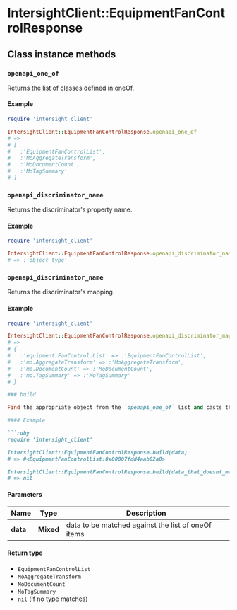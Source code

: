 # IntersightClient::EquipmentFanControlResponse

## Class instance methods

### `openapi_one_of`

Returns the list of classes defined in oneOf.

#### Example

```ruby
require 'intersight_client'

IntersightClient::EquipmentFanControlResponse.openapi_one_of
# =>
# [
#   :'EquipmentFanControlList',
#   :'MoAggregateTransform',
#   :'MoDocumentCount',
#   :'MoTagSummary'
# ]
```

### `openapi_discriminator_name`

Returns the discriminator's property name.

#### Example

```ruby
require 'intersight_client'

IntersightClient::EquipmentFanControlResponse.openapi_discriminator_name
# => :'object_type'
```

### `openapi_discriminator_name`

Returns the discriminator's mapping.

#### Example

```ruby
require 'intersight_client'

IntersightClient::EquipmentFanControlResponse.openapi_discriminator_mapping
# =>
# {
#   :'equipment.FanControl.List' => :'EquipmentFanControlList',
#   :'mo.AggregateTransform' => :'MoAggregateTransform',
#   :'mo.DocumentCount' => :'MoDocumentCount',
#   :'mo.TagSummary' => :'MoTagSummary'
# }

### build

Find the appropriate object from the `openapi_one_of` list and casts the data into it.

#### Example

```ruby
require 'intersight_client'

IntersightClient::EquipmentFanControlResponse.build(data)
# => #<EquipmentFanControlList:0x00007fdd4aab02a0>

IntersightClient::EquipmentFanControlResponse.build(data_that_doesnt_match)
# => nil
```

#### Parameters

| Name | Type | Description |
| ---- | ---- | ----------- |
| **data** | **Mixed** | data to be matched against the list of oneOf items |

#### Return type

- `EquipmentFanControlList`
- `MoAggregateTransform`
- `MoDocumentCount`
- `MoTagSummary`
- `nil` (if no type matches)

